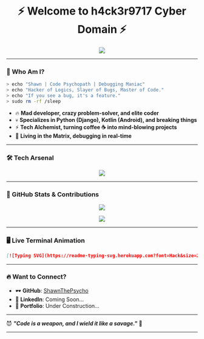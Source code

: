 <h1 align="center">⚡ Welcome to h4ck3r9717 Cyber Domain ⚡</h1>

<p align="center">
  <img src="https://readme-typing-svg.herokuapp.com?font=Fira+Code&size=22&pause=1000&color=0FF00D&center=true&vCenter=true&width=600&lines=🌰+Elite+Coder+%7C+Python+%7C+Django+%7C+Kotlin;💻+Breaking+Code+Since+Day+One;😈+Master+of+Bugs+%7C+Destroyer+of+Debuggers;🛠️+Building+Stuff+That+Even+I+Fear;🚀+Welcome+to+My+Mad+Lab!" />
</p>

---

### **👾 Who Am I?**
```bash
> echo "Shawn | Code Psychopath | Debugging Maniac"
> echo "Hacker of Logics, Slayer of Bugs, Master of Code."
> echo "If you see a bug, it's a feature."
> sudo rm -rf /sleep
```

- 🔥 **Mad developer, crazy problem-solver, and elite coder**  
- 💀 **Specializes in Python (Django), Kotlin (Android), and breaking things**  
- ⚡ **Tech Alchemist, turning coffee ☕ into mind-blowing projects**  
- 🧠 **Living in the Matrix, debugging in real-time**  

---

### **🛠️ Tech Arsenal**  
<p align="center">
  <img src="https://skillicons.dev/icons?i=python,django,kotlin,androidstudio,linux,bash,git,github,postgres,sqlite,vscode" />
</p>

---

### **💊 GitHub Stats & Contributions**
<p align="center">
  <img src="https://github-readme-stats.vercel.app/api?username=ShawnThePsycho&show_icons=true&theme=radical&hide_border=true" />
</p>

<p align="center">
  <img src="https://github-readme-streak-stats.herokuapp.com/?user=h4ck3r9717&theme=radical&hide_border=true" />
</p>

---

### **🖥️ Live Terminal Animation**
```md
[![Typing SVG](https://readme-typing-svg.herokuapp.com?font=Hack&size=24&duration=3000&color=15FF00&center=true&vCenter=true&width=750&height=100&lines=🌰+Initialising+Shawn's+Cyber+Matrix...;🔥+Loading+Elite+Coding+Skills...;😈+Injecting+Badass+Scripts...;💻+Destroying+Bugs+In+Real+Time...;🚀+Deploying+To+The+Future...)](https://github.com/ShawnThePsycho)
```

---

### **🔥 Want to Connect?**
- 🕶️ **GitHub**: [ShawnThePsycho](https://github.com/h4ck3r9717)  
- 🦾 **LinkedIn**: Coming Soon...  
- 🚀 **Portfolio**: Under Construction...  

---

😈 **_"Code is a weapon, and I wield it like a savage."_** 🚀

---
